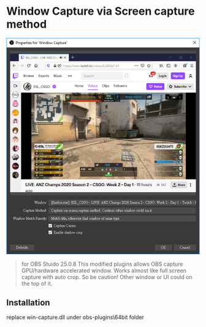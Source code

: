 Window Capture via Screen capture method 
==========================================

![image](https://github.com/youcantgetme/OBS_plugins_mod/blob/master/win-capture/ui.png)
> for OBS Stuido 25.0.8 
This modified plugins allows OBS capture GPU/hardware accelerated window.
Works almost like full screen capture with auto crop.
So be caution! Other window or UI could on the top of it.

## Installation 
replace win-capture.dll under obs-plugins\64bit folder
